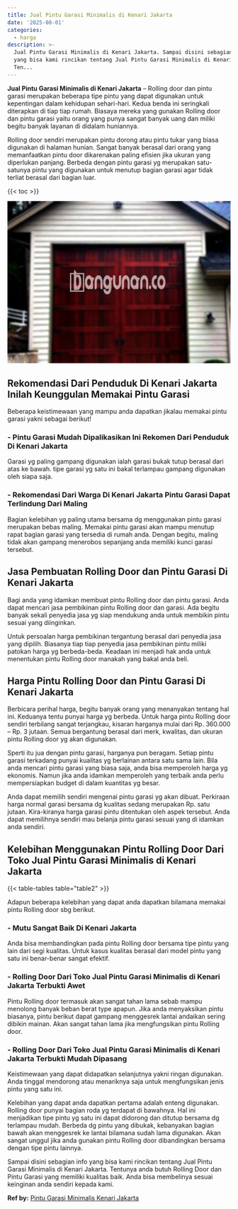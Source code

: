 ```yaml
---
title: Jual Pintu Garasi Minimalis di Kenari Jakarta
date: '2025-08-01'
categories:
  - harga
description: >-
  Jual Pintu Garasi Minimalis di Kenari Jakarta. Sampai disini sebagian info
  yang bisa kami rincikan tentang Jual Pintu Garasi Minimalis di Kenari Jakarta.
  Ten...
---
```


**Jual Pintu Garasi Minimalis di Kenari Jakarta** – Rolling door dan pintu garasi merupakan beberapa tipe pintu yang dapat digunakan untuk kepentingan dalam kehidupan sehari-hari. Kedua benda ini seringkali diterapkan di tiap tiap rumah. Biasaya mereka yang gunakan Rolling door dan pintu garasi yaitu orang yang punya sangat banyak uang dan miliki begitu banyak layanan di didalam huniannya.

Rolling door sendiri merupakan pintu dorong atau pintu tukar yang biasa digunakan di halaman hunian. Sangat banyak berasal dari orang yang memanfaatkan pintu door dikarenakan paling efisien jika ukuran yang diperlukan panjang. Berbeda dengan pintu garasi yg merupakan satu-satunya pintu yang digunakan untuk menutup bagian garasi agar tidak terliat berasal dari bagian luar.

{{< toc >}}

![Jual Pintu Garasi Minimalis di Kenari Jakarta](/images/pintu-garasi-32.png)

## Rekomendasi Dari Penduduk Di Kenari Jakarta Inilah Keunggulan Memakai Pintu Garasi

Beberapa keistimewaan yang mampu anda dapatkan jikalau memakai pintu garasi yakni sebagai berikut!

### \- Pintu Garasi Mudah Dipalikasikan Ini Rekomen Dari Penduduk Di Kenari Jakarta

Garasi yg paling gampang digunakan ialah garasi bukak tutup berasal dari atas ke bawah. tipe garasi yg satu ini bakal terlampau gampang digunakan oleh siapa saja.

### \- Rekomendasi Dari Warga Di Kenari Jakarta Pintu Garasi Dapat Terlindung Dari Maling

Bagian kelebihan yg paling utama bersama dg menggunakan pintu garasi merupakan bebas maling. Memakai pintu garasi akan mampu menutup rapat bagian garasi yang tersedia di rumah anda. Dengan begitu, maling tidak akan gampang menerobos sepanjang anda memiliki kunci garasi tersebut.

## Jasa Pembuatan Rolling Door dan Pintu Garasi Di Kenari Jakarta

Bagi anda yang idamkan membuat pintu Rolling door dan pintu garasi. Anda dapat mencari jasa pembikinan pintu Rolling door dan garasi. Ada begitu banyak sekali penyedia jasa yg siap mendukung anda untuk membikin pintu sesuai yang diinginkan.

Untuk persoalan harga pembikinan tergantung berasal dari penyedia jasa yang dipilih. Biasanya tiap tiap penyedia jasa pembikinan pintu miliki patokan harga yg berbeda-beda. Keadaan ini menjadi hak anda untuk menentukan pintu Rolling door manakah yang bakal anda beli.

## Harga Pintu Rolling Door dan Pintu Garasi Di Kenari Jakarta

Berbicara perihal harga, begitu banyak orang yang menanyakan tentang hal ini. Keduanya tentu punyai harga yg berbeda. Untuk harga pintu Rolling door sendiri terbilang sangat terjangkau, kisaran harganya mulai dari Rp. 360.000 – Rp. 3 jutaan. Semua bergantung berasal dari merk, kwalitas, dan ukuran pintu Rolling door yg akan digunakan.

Sperti itu jua dengan pintu garasi, harganya pun beragam. Setiap pintu garasi terkadang punyai kualitas yg berlainan antara satu sama lain. Bila anda mencari pintu garasi yang biasa saja, anda bisa memperoleh harga yg ekonomis. Namun jika anda idamkan memperoleh yang terbaik anda perlu mempersiapkan budget di dalam kuantitas yg besar.

Anda dapat memilih sendiri mengenai pintu garasi yg akan dibuat. Perkiraan harga normal garasi bersama dg kualitas sedang merupakan Rp. satu jutaan. Kira-kiranya harga garasi pintu ditentukan oleh aspek tersebut. Anda dapat memilihnya sendiri mau belanja pintu garasi sesuai yang di idamkan anda sendiri.

## Kelebihan Menggunakan Pintu Rolling Door Dari Toko Jual Pintu Garasi Minimalis di Kenari Jakarta

{{< table-tables table="table2" >}}

Adapun beberapa kelebihan yang dapat anda dapatkan bilamana memakai pintu Rolling door sbg berikut.

### \- Mutu Sangat Baik Di Kenari Jakarta

Anda bisa membandingkan pada pintu Rolling door bersama tipe pintu yang lain dari segi kualitas. Untuk kasus kualitas berasal dari model pintu yang satu ini benar-benar sangat efektif.

### \- Rolling Door Dari Toko Jual Pintu Garasi Minimalis di Kenari Jakarta Terbukti Awet

Pintu Rolling door termasuk akan sangat tahan lama sebab mampu menolong banyak beban berat type apapun. Jika anda menyaksikan pintu biasanya, pintu berikut dapat gampang menggesrek lantai andaikan sering dibikin mainan. Akan sangat tahan lama jika mengfungsikan pintu Rolling door.

### \- Rolling Door Dari Toko Jual Pintu Garasi Minimalis di Kenari Jakarta Terbukti Mudah Dipasang

Keistimewaan yang dapat didapatkan selanjutnya yakni ringan digunakan. Anda tinggal mendorong atau menariknya saja untuk mengfungsikan jenis pintu yang satu ini.

Kelebihan yang dapat anda dapatkan pertama adalah enteng digunakan. Rolling door punyai bagian roda yg terdapat di bawahnya. Hal ini menjadikan tipe pintu yg satu ini dapat didorong dan ditutup bersama dg terlampau mudah. Berbeda dg pintu yang dibukak, kebanyakan bagian bawah akan menggesrek ke lantai bilamana sudah lama digunakan. Akan sangat unggul jika anda gunakan pintu Rolling door dibandingkan bersama dengan tipe pintu lainnya.

Sampai disini sebagian info yang bisa kami rincikan tentang Jual Pintu Garasi Minimalis di Kenari Jakarta. Tentunya anda butuh Rolling Door dan Pintu Garasi yang memiliki kualitas baik. Anda bisa membelinya sesuai keinginan anda sendiri kepada kami.

**Ref by:** [Pintu Garasi Minimalis Kenari Jakarta](https://id.wikipedia.org/wiki/Pintu)
